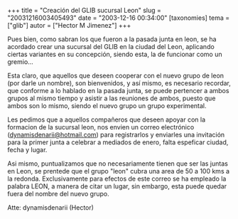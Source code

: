 +++
title = "Creación del GLIB sucursal Leon"
slug = "20031216003405493"
date = "2003-12-16 00:34:00"
[taxonomies]
tema = ["glib"]
autor = ["Hector M Jimenez"]
+++

Pues bien, como sabran los que fueron a la pasada junta en leon, se ha
acordado crear una sucursal del GLIB en la ciudad del Leon, aplicando
ciertas variantes en su concepción, siendo esta, la de funcionar como un
gremio…

<!-- more -->
Esta claro, que aquellos que deseen cooperar con el nuevo grupo de leon
(por darle un nombre), son bienvenidos, y así mismo, es necesario
recordar, que conforme a lo hablado en la pasada junta, se puede
pertencer a ambos grupos al mismo tiempo y asistir a las reuniones de
ambos, puesto que ambos son lo mismo, siendo el nuevo grupo un grupo
experimental.

Les pedimos que a aquellos compañeros que deseen apoyar con la formacion
de la sucursal leon, nos envien un correo electrónico
(dynamisdenarii@hotmail.com) para registrarlos y enviarles una
invitación para la primer junta a celebrar a mediados de enero, falta
espeficar ciudad, fecha y lugar.

Asi mismo, puntualizamos que no necesariamente tienen que ser las juntas
en Leon, se prentede que el grupo &quot;leon&quot; cubra una area de 50
a 100 kms a la redonda. Exclusivamente para efectos de este correo se ha
empleado la palabra LEON, a manera de citar un lugar, sin embargo, esta
puede quedar fuera del nombre del nuevo grupo.

Atte: dynamisdenarii (Hector)

